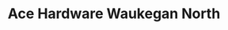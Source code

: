 ---
title: "Ace Hardware Waukegan North"
url: /waukegan/ace-hardware-waukegan-north/
shop: doityourself
---